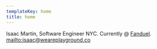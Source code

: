 ```yaml
---
templateKey: home
title: home
---
```

Isaac Martin, Software Engineer NYC. Currently @ [Fanduel](https://fanduel.com). 
<mailto:isaac@weareplayground.co>
